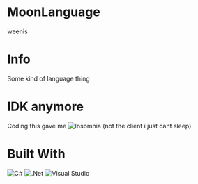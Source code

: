 # MoonLanguage
weenis

# Info
Some kind of language thing

# IDK anymore

Coding this gave me ![Insomnia](https://img.shields.io/badge/Insomnia-black?style=for-the-badge&logo=insomnia&logoColor=5849BE) (not the client i just cant sleep)

# Built With

![C#](https://img.shields.io/badge/c%23-%23239120.svg?style=for-the-badge&logo=c-sharp&logoColor=white) ![.Net](https://img.shields.io/badge/.NET-5C2D91?style=for-the-badge&logo=.net&logoColor=white) ![Visual Studio](https://img.shields.io/badge/Visual%20Studio-5C2D91.svg?style=for-the-badge&logo=visual-studio&logoColor=white)
